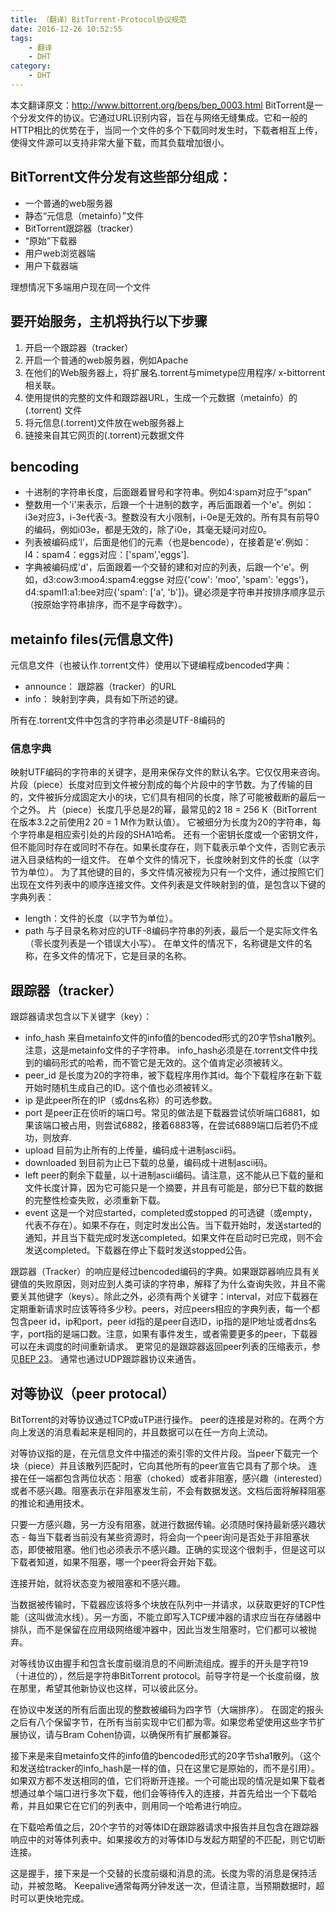 ```yaml
---
title: （翻译）BitTorrent-Protocol协议规范
date: 2016-12-26 10:52:55
tags:
    - 翻译
    - DHT
category:
    - DHT
---
```

本文翻译原文：http://www.bittorrent.org/beps/bep_0003.html
BitTorrent是一个分发文件的协议。它通过URL识别内容，旨在与网络无缝集成。它和一般的HTTP相比的优势在于，当同一个文件的多个下载同时发生时，下载者相互上传，使得文件源可以支持非常大量下载，而其负载增加很小。

## BitTorrent文件分发有这些部分组成：
- 一个普通的web服务器
- 静态“元信息（metainfo）”文件
- BitTorrent跟踪器（tracker）
- “原始”下载器
- 用户web浏览器端
- 用户下载器端

理想情况下多端用户现在同一个文件

## 要开始服务，主机将执行以下步骤
1. 开启一个跟踪器（tracker）
2. 开启一个普通的web服务器，例如Apache
3. 在他们的Web服务器上，将扩展名.torrent与mimetype应用程序/ x-bittorrent相关联。
4. 使用提供的完整的文件和跟踪器URL，生成一个元数据（metainfo）的(.torrent) 文件
5. 将元信息(.torrent)文件放在web服务器上
6. 链接来自其它网页的(.torrent)元数据文件
<!-- more -->
## bencoding
- 十进制的字符串长度，后面跟着冒号和字符串。例如4:spam对应于“span”
- 整数用一个'i'来表示，后跟一个十进制的数字，再后面跟着一个'e'。例如：i3e对应3，i-3e代表-3。整数没有大小限制，i-0e是无效的。所有具有前导0的编码，例如i03e，都是无效的，除了i0e，其毫无疑问对应0。
- 列表被编码成‘l’，后面是他们的元素（也是bencode），在接着是‘e’.例如：l4：spam4：eggs对应：['spam','eggs'].
- 字典被编码成'd'，后面跟着一个交替的建和对应的列表，后跟一个'e'。例如，d3:cow3:moo4:spam4:eggse 对应{'cow': 'moo', 'spam': 'eggs'}， d4:spaml1:a1:bee对应{'spam': ['a', 'b']}。键必须是字符串并按排序顺序显示（按原始字符串排序，而不是字母数字）。

## metainfo files(元信息文件)
元信息文件（也被认作.torrent文件）使用以下键编程成bencoded字典：
- announce： 跟踪器（tracker）的URL
- info： 映射到字典，具有如下所述的键。

所有在.torrent文件中包含的字符串必须是UTF-8编码的

### 信息字典
映射UTF编码的字符串的关键字，是用来保存文件的默认名字。它仅仅用来咨询。
片段（piece）长度对应到文件被分割成的每个片段中的字节数。为了传输的目的，文件被拆分成固定大小的块，它们具有相同的长度，除了可能被截断的最后一个之外。
片（piece）长度几乎总是2的幂，最常见的2 18 = 256 K（BitTorrent在版本3.2之前使用2 20 = 1 M作为默认值）。
它被细分为长度为20的字符串，每个字符串是相应索引处的片段的SHA1哈希。
还有一个密钥长度或一个密钥文件，但不能同时存在或同时不存在。如果长度存在，则下载表示单个文件，否则它表示进入目录结构的一组文件。
在单个文件的情况下，长度映射到文件的长度（以字节为单位）。
为了其他键的目的，多文件情况被视为只有一个文件，通过按照它们出现在文件列表中的顺序连接文件。文件列表是文件映射到的值，是包含以下键的字典列表：
- length：文件的长度（以字节为单位）。
- path 与子目录名称对应的UTF-8编码字符串的列表，最后一个是实际文件名（零长度列表是一个错误大小写）。
在单文件的情况下，名称键是文件的名称，在多文件的情况下，它是目录的名称。

## 跟踪器（tracker）
跟踪器请求包含以下关键字（key）：
- info_hash
    来自metainfo文件的info值的bencoded形式的20字节sha1散列。注意，这是metainfo文件的子字符串。 info_hash必须是在.torrent文件中找到的编码形式的哈希，而不管它是无效的。这个值肯定必须被转义。
- peer_id
    是长度为20的字符串，被下载程序用作其id。每个下载程序在新下载开始时随机生成自己的ID。这个值也必须被转义。
- ip
    是此peer所在的IP（或dns名称）的可选参数。
- port
    是peer正在侦听的端口号。常见的做法是下载器尝试侦听端口6881，如果该端口被占用，则尝试6882，接着6883等，在尝试6889端口后若仍不成功，则放弃.
- upload
    目前为止所有的上传量，编码成十进制ascii码。
- downloaded
    到目前为止已下载的总量，编码成十进制ascii码。
- left
    peer的剩余下载量，以十进制ascii编码。请注意，这不能从已下载的量和文件长度计算，因为它可能只是一个摘要，并且有可能是，部分已下载的数据的完整性检查失败，必须重新下载。
- event
    这是一个对应started，completed或stopped 的可选键（或empty，代表不存在）。如果不存在，则定时发出公告。当下载开始时，发送started的通知，并且当下载完成时发送completed。如果文件在启动时已完成，则不会发送completed。下载器在停止下载时发送stopped公告。

跟踪器（Tracker）的响应是经过bencoded编码的字典。如果跟踪器响应具有关键值的失败原因，则对应到人类可读的字符串，解释了为什么查询失败，并且不需要关其他键字（keys）。除此之外，必须有两个关键字：interval，对应下载器在定期重新请求时应该等待多少秒。peers，对应peers相应的字典列表，每一个都包含peer id，ip和port，peer id指的是peer自选ID，ip指的是IP地址或者dns名字，port指的是端口数。注意，如果有事件发生，或者需要更多的peer，下载器可以在未调度的时间重新请求。
更常见的是跟踪器返回peer列表的压缩表示，参见[BEP 23](http://www.bittorrent.org/beps/bep_0023.html)。
通常也通过UDP跟踪器协议来通告。

## 对等协议（peer protocal）
BitTorrent的对等协议通过TCP或uTP进行操作。
peer的连接是对称的。在两个方向上发送的消息看起来是相同的，并且数据可以在任一方向上流动。

对等协议指的是，在元信息文件中描述的索引零的文件片段。当peer下载完一个块（piece）并且该散列匹配时，它向其他所有的peer宣告它具有了那个块。
连接在任一端都包含两位状态：阻塞（choked）或者非阻塞，感兴趣（interested）或者不感兴趣。阻塞表示在非阻塞发生前，不会有数据发送。文档后面将解释阻塞的推论和通用技术。

只要一方感兴趣，另一方没有阻塞，就进行数据传输。必须随时保持最新感兴趣状态 - 每当下载者当前没有某些资源时，将会向一个peer询问是否处于非阻塞状态，即使被阻塞。他们也必须表示不感兴趣。正确的实现这个很刺手，但是这可以下载者知道，如果不阻塞，哪一个peer将会开始下载。

连接开始，就将状态变为被阻塞和不感兴趣。

当数据被传输时，下载器应该将多个块放在队列中一并请求，以获取更好的TCP性能（这叫做流水线）。另一方面，不能立即写入TCP缓冲器的请求应当在存储器中排队，而不是保留在应用级网络缓冲器中，因此当发生阻塞时，它们都可以被抛弃。

对等线协议由握手和包含长度前缀消息的不间断流组成。握手的开头是字符19（十进位的），然后是字符串BitTorrent protocol。前导字符是一个长度前缀，放在那里，希望其他新协议也这样，可以彼此区分。

在协议中发送的所有后面出现的整数被编码为四字节（大端排序）。
在固定的报头之后有八个保留字节，在所有当前实现中它们都为零。如果您希望使用这些字节扩展协议，请与Bram Cohen协调，以确保所有扩展都兼容。

接下来是来自metainfo文件的info值的bencoded形式的20字节sha1散列。（这个和发送给tracker的info_hash是一样的值，只在这里它是原始的，而不是引用）。如果双方都不发送相同的值，它们将断开连接。一个可能出现的情况是如果下载者想通过单个端口进行多次下载，他们会等待传入的连接，并首先给出一个下载哈希，并且如果它在它们的列表中，则用同一个哈希进行响应。

在下载哈希值之后，20个字节的对等体ID在跟踪器请求中报告并且包含在跟踪器响应中的对等体列表中。如果接收方的对等体ID与发起方期望的不匹配，则它切断连接。

这是握手，接下来是一个交替的长度前缀和消息的流。长度为零的消息是保持活动，并被忽略。 Keepalive通常每两分钟发送一次，但请注意，当预期数据时，超时可以更快地完成。
